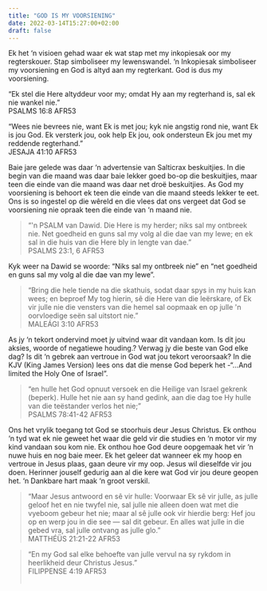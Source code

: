 ```yaml
---
title: "GOD IS MY VOORSIENING"
date: 2022-03-14T15:27:00+02:00
draft: false
---
```

<html>
 <head></head>
 <body>
  <p>Ek het ‘n visioen gehad waar ek wat stap met my inkopiesak oor my regterskouer. Stap simboliseer my lewenswandel. ‘n Inkopiesak simboliseer my voorsiening en God is altyd aan my regterkant. God is dus my voorsiening.</p>
  <p>“Ek stel die Here altyddeur voor my; omdat Hy aan my regterhand is, sal ek nie wankel nie.”<br>‭‭PSALMS‬ ‭16:8‬ ‭AFR53‬‬</p>
  <p>“Wees nie bevrees nie, want Ek is met jou; kyk nie angstig rond nie, want Ek is jou God. Ek versterk jou, ook help Ek jou, ook ondersteun Ek jou met my reddende regterhand.”<br>‭‭JESAJA‬ ‭41:10‬ ‭AFR53‬‬</p>
  <p>Baie jare gelede was daar ‘n advertensie van Salticrax beskuitjies. In die begin van die maand was daar baie lekker goed bo-op die beskuitjies, maar teen die einde van die maand was daar net droë beskuitjies. As God my voorsiening is behoort ek teen die einde van die maand steeds lekker te eet. Ons is so ingestel op die wêreld en die vlees dat ons vergeet dat God se voorsiening nie opraak teen die einde van ‘n maand nie.</p>
  <blockquote>
   <p>“'n PSALM van Dawid. Die Here is my herder; niks sal my ontbreek nie. Net goedheid en guns sal my volg al die dae van my lewe; en ek sal in die huis van die Here bly in lengte van dae.”<br>‭‭PSALMS‬ ‭23:1, 6‬ ‭AFR53‬‬</p>
  </blockquote>
  <p>Kyk weer na Dawid se woorde: “Niks sal my ontbreek nie” en “net goedheid en guns sal my volg al die dae van my lewe”.</p>
  <blockquote>
   <p>“Bring die hele tiende na die skathuis, sodat daar spys in my huis kan wees; en beproef My tog hierin, sê die Here van die leërskare, of Ek vir julle nie die vensters van die hemel sal oopmaak en op julle 'n oorvloedige seën sal uitstort nie.”<br>‭‭MALEÁGI‬ ‭3:10‬ ‭AFR53‬‬</p>
  </blockquote>
  <p>As jy ‘n tekort ondervind moet jy uitvind waar dit vandaan kom. Is dit jou aksies, woorde of negatiewe houding.? Verwag jy die beste van God elke dag? Is dit ‘n gebrek aan vertroue in God wat jou tekort veroorsaak? In die KJV (King James Version) lees ons dat die mense God beperk het -“…And limited the Holy One of Israel”.</p>
  <blockquote>
   <p>“en hulle het God opnuut versoek en die Heilige van Israel gekrenk (beperk). Hulle het nie aan sy hand gedink, aan die dag toe Hy hulle van die teëstander verlos het nie;”<br>‭‭PSALMS‬ ‭78:41-42‬ ‭AFR53‬‬</p>
  </blockquote>
  <p>Ons het vrylik toegang tot God se stoorhuis deur Jesus Christus. Ek onthou ‘n tyd wat ek nie geweet het waar die geld vir die studies en ‘n motor vir my kind vandaan sou kom nie. Ek onthou hoe God deure oopgemaak het vir ‘n nuwe huis en nog baie meer. Ek het geleer dat wanneer ek my hoop en vertroue in Jesus plaas, gaan deure vir my oop. Jesus wil dieselfde vir jou doen. Herinner jouself gedurig aan al die kere wat God vir jou deure geopen het. ‘n Dankbare hart maak ‘n groot verskil.</p>
  <blockquote>
   <p>“Maar Jesus antwoord en sê vir hulle: Voorwaar Ek sê vir julle, as julle geloof het en nie twyfel nie, sal julle nie alleen doen wat met die vyeboom gebeur het nie; maar al sê julle ook vir hierdie berg: Hef jou op en werp jou in die see — sal dit gebeur. En alles wat julle in die gebed vra, sal julle ontvang as julle glo.”<br>‭‭MATTHÉÜS‬ ‭21:21-22‬ ‭AFR53‬‬</p>
  </blockquote>
  <blockquote>
   <p>“En my God sal elke behoefte van julle vervul na sy rykdom in heerlikheid deur Christus Jesus.”<br>‭‭FILIPPENSE‬ ‭4:19‬ ‭AFR53‬‬<br>&nbsp;</p>
  </blockquote>
 </body>
</html>